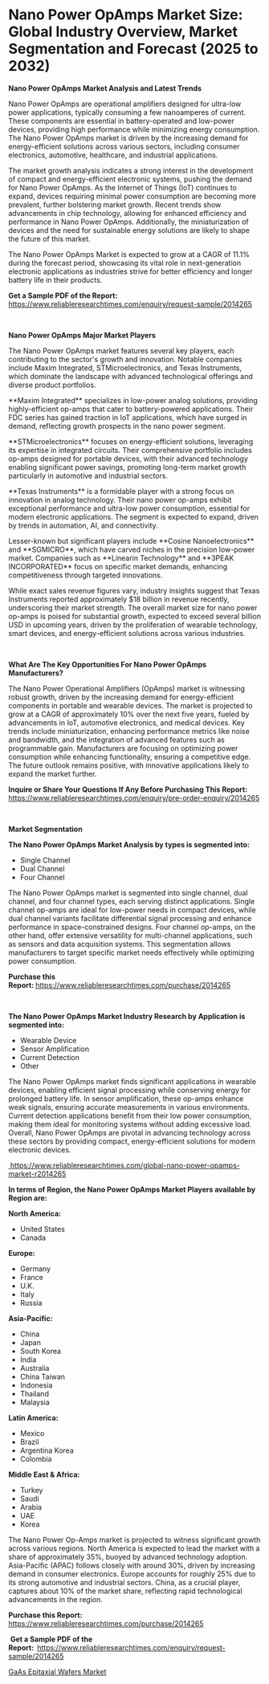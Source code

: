 <p><h1>Nano Power OpAmps Market Size: Global Industry Overview, Market Segmentation and Forecast (2025 to 2032)</h1></p><p><strong>Nano Power OpAmps Market Analysis and Latest Trends</strong></p>
<p><p>Nano Power OpAmps are operational amplifiers designed for ultra-low power applications, typically consuming a few nanoamperes of current. These components are essential in battery-operated and low-power devices, providing high performance while minimizing energy consumption. The Nano Power OpAmps market is driven by the increasing demand for energy-efficient solutions across various sectors, including consumer electronics, automotive, healthcare, and industrial applications.</p><p>The market growth analysis indicates a strong interest in the development of compact and energy-efficient electronic systems, pushing the demand for Nano Power OpAmps. As the Internet of Things (IoT) continues to expand, devices requiring minimal power consumption are becoming more prevalent, further bolstering market growth. Recent trends show advancements in chip technology, allowing for enhanced efficiency and performance in Nano Power OpAmps. Additionally, the miniaturization of devices and the need for sustainable energy solutions are likely to shape the future of this market. </p><p>The Nano Power OpAmps Market is expected to grow at a CAGR of 11.1% during the forecast period, showcasing its vital role in next-generation electronic applications as industries strive for better efficiency and longer battery life in their products.</p></p>
<p><strong>Get a Sample PDF of the Report:&nbsp;</strong> <a href="https://www.reliableresearchtimes.com/enquiry/request-sample/2014265?utm_campaign=3517&utm_medium=2&utm_source=Github&utm_content=ia&utm_term=29032025&utm_id=nano-power-opamps">https://www.reliableresearchtimes.com/enquiry/request-sample/2014265</a></p>
<p>&nbsp;</p>
<p><strong>Nano Power OpAmps Major Market Players</strong></p>
<p><p>The Nano Power OpAmps market features several key players, each contributing to the sector's growth and innovation. Notable companies include Maxim Integrated, STMicroelectronics, and Texas Instruments, which dominate the landscape with advanced technological offerings and diverse product portfolios.</p><p>**Maxim Integrated** specializes in low-power analog solutions, providing highly-efficient op-amps that cater to battery-powered applications. Their FDC series has gained traction in IoT applications, which have surged in demand, reflecting growth prospects in the nano power segment.</p><p>**STMicroelectronics** focuses on energy-efficient solutions, leveraging its expertise in integrated circuits. Their comprehensive portfolio includes op-amps designed for portable devices, with their advanced technology enabling significant power savings, promoting long-term market growth particularly in automotive and industrial sectors.</p><p>**Texas Instruments** is a formidable player with a strong focus on innovation in analog technology. Their nano power op-amps exhibit exceptional performance and ultra-low power consumption, essential for modern electronic applications. The segment is expected to expand, driven by trends in automation, AI, and connectivity.</p><p>Lesser-known but significant players include **Cosine Nanoelectronics** and **SGMICRO**, which have carved niches in the precision low-power market. Companies such as **Linearin Technology** and **3PEAK INCORPORATED** focus on specific market demands, enhancing competitiveness through targeted innovations.</p><p>While exact sales revenue figures vary, industry insights suggest that Texas Instruments reported approximately $18 billion in revenue recently, underscoring their market strength. The overall market size for nano power op-amps is poised for substantial growth, expected to exceed several billion USD in upcoming years, driven by the proliferation of wearable technology, smart devices, and energy-efficient solutions across various industries.</p></p>
<p>&nbsp;</p>
<p><strong>What Are The Key Opportunities For Nano Power OpAmps Manufacturers?</strong></p>
<p><p>The Nano Power Operational Amplifiers (OpAmps) market is witnessing robust growth, driven by the increasing demand for energy-efficient components in portable and wearable devices. The market is projected to grow at a CAGR of approximately 10% over the next five years, fueled by advancements in IoT, automotive electronics, and medical devices. Key trends include miniaturization, enhancing performance metrics like noise and bandwidth, and the integration of advanced features such as programmable gain. Manufacturers are focusing on optimizing power consumption while enhancing functionality, ensuring a competitive edge. The future outlook remains positive, with innovative applications likely to expand the market further.</p></p>
<p><strong>Inquire or Share Your Questions If Any Before Purchasing This Report:</strong> <a href="https://www.reliableresearchtimes.com/enquiry/pre-order-enquiry/2014265?utm_campaign=3517&utm_medium=2&utm_source=Github&utm_content=ia&utm_term=29032025&utm_id=nano-power-opamps">https://www.reliableresearchtimes.com/enquiry/pre-order-enquiry/2014265</a></p>
<p>&nbsp;</p>
<p><strong>Market Segmentation</strong></p>
<p><strong>The Nano Power OpAmps Market Analysis by types is segmented into:</strong></p>
<p><ul><li>Single Channel</li><li>Dual Channel</li><li>Four Channel</li></ul></p>
<p><p>The Nano Power OpAmps market is segmented into single channel, dual channel, and four channel types, each serving distinct applications. Single channel op-amps are ideal for low-power needs in compact devices, while dual channel variants facilitate differential signal processing and enhance performance in space-constrained designs. Four channel op-amps, on the other hand, offer extensive versatility for multi-channel applications, such as sensors and data acquisition systems. This segmentation allows manufacturers to target specific market needs effectively while optimizing power consumption.</p></p>
<p><strong>Purchase this Report:&nbsp;</strong><a href="https://www.reliableresearchtimes.com/purchase/2014265?utm_campaign=3517&utm_medium=2&utm_source=Github&utm_content=ia&utm_term=29032025&utm_id=nano-power-opamps">https://www.reliableresearchtimes.com/purchase/2014265</a></p>
<p>&nbsp;</p>
<p><strong>The Nano Power OpAmps Market Industry Research by Application is segmented into:</strong></p>
<p><ul><li>Wearable Device</li><li>Sensor Amplification</li><li>Current Detection</li><li>Other</li></ul></p>
<p><p>The Nano Power OpAmps market finds significant applications in wearable devices, enabling efficient signal processing while conserving energy for prolonged battery life. In sensor amplification, these op-amps enhance weak signals, ensuring accurate measurements in various environments. Current detection applications benefit from their low power consumption, making them ideal for monitoring systems without adding excessive load. Overall, Nano Power OpAmps are pivotal in advancing technology across these sectors by providing compact, energy-efficient solutions for modern electronic devices.</p></p>
<p><a href="https://www.reliableresearchtimes.com/global-nano-power-opamps-market-r2014265?utm_campaign=3517&utm_medium=2&utm_source=Github&utm_content=ia&utm_term=29032025&utm_id=nano-power-opamps">&nbsp;https://www.reliableresearchtimes.com/global-nano-power-opamps-market-r2014265</a></p>
<p><strong>In terms of Region, the Nano Power OpAmps Market Players available by Region are:</strong></p>
<p>
    <p> <strong> North America: </strong>
        <ul>
            <li>United States</li>
            <li>Canada</li>
        </ul>
        </p> 
    <p> <strong> Europe: </strong>
        <ul>
            <li>Germany</li>
            <li>France</li>
            <li>U.K.</li>
            <li>Italy</li>
            <li>Russia</li>
        </ul>
        </p> 
    <p> <strong> Asia-Pacific: </strong>
        <ul>
            <li>China</li>
            <li>Japan</li>
            <li>South Korea</li>
            <li>India</li>
            <li>Australia</li>
            <li>China Taiwan</li>
            <li>Indonesia</li>
            <li>Thailand</li>
            <li>Malaysia</li>
        </ul>
        </p> 
    <p> <strong> Latin America: </strong>
        <ul>
            <li>Mexico</li>
            <li>Brazil</li>
            <li>Argentina Korea</li>
            <li>Colombia</li>
        </ul>
        </p> 
    <p> <strong> Middle East & Africa: </strong>
        <ul>
            <li>Turkey</li>
            <li>Saudi</li>
            <li>Arabia</li>
            <li>UAE</li>
            <li>Korea</li>
        </ul>
    </p>
    </p>
<p><p>The Nano Power Op-Amps market is projected to witness significant growth across various regions. North America is expected to lead the market with a share of approximately 35%, buoyed by advanced technology adoption. Asia-Pacific (APAC) follows closely with around 30%, driven by increasing demand in consumer electronics. Europe accounts for roughly 25% due to its strong automotive and industrial sectors. China, as a crucial player, captures about 10% of the market share, reflecting rapid technological advancements in the region.</p></p>
<p><strong>Purchase this Report: </strong><a href="https://www.reliableresearchtimes.com/purchase/2014265?utm_campaign=3517&utm_medium=2&utm_source=Github&utm_content=ia&utm_term=29032025&utm_id=nano-power-opamps">https://www.reliableresearchtimes.com/purchase/2014265</a></p>
<p>&nbsp;<strong>Get a Sample PDF of the Report:&nbsp;&nbsp;</strong><a href="https://www.reliableresearchtimes.com/enquiry/request-sample/2014265?utm_campaign=3517&utm_medium=2&utm_source=Github&utm_content=ia&utm_term=29032025&utm_id=nano-power-opamps">https://www.reliableresearchtimes.com/enquiry/request-sample/2014265</a></p>
<p><strong></strong></p>
<p><p><a href="https://github.com/oshrykauraj7/Market-Research-Report-List-1/blob/main/gaas-epitaxial-wafers-market.md?utm_campaign=3517&utm_medium=2&utm_source=Github&utm_content=ia&utm_term=29032025&utm_id=nano-power-opamps">GaAs Epitaxial Wafers Market</a></p></p>